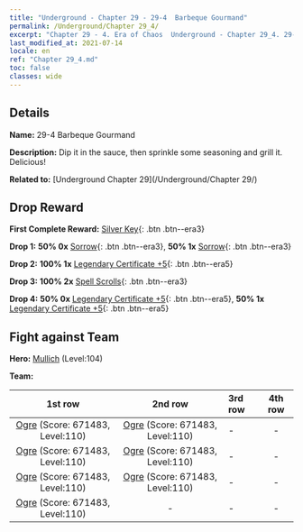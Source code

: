 ```yaml
---
title: "Underground - Chapter 29 - 29-4  Barbeque Gourmand"
permalink: /Underground/Chapter 29_4/
excerpt: "Chapter 29 - 4. Era of Chaos  Underground - Chapter 29_4. 29-4  Barbeque Gourmand"
last_modified_at: 2021-07-14
locale: en
ref: "Chapter 29_4.md"
toc: false
classes: wide
---
```


## Details

 **Name:** 29-4  Barbeque Gourmand

 **Description:**       Dip it in the sauce, then sprinkle some seasoning and grill it. Delicious!

 **Related to:** [Underground Chapter 29](/Underground/Chapter 29/)

## Drop Reward

 **First Complete Reward:** [Silver Key](/Items/con_693/){: .btn .btn--era3}

 **Drop 1:** **50% 0x** [Sorrow](/Items/her_458/){: .btn .btn--era3}, **50% 1x** [Sorrow](/Items/her_458/){: .btn .btn--era3}

 **Drop 2:** **100% 1x** [Legendary Certificate +5](/Items/mat_102/){: .btn .btn--era5}

 **Drop 3:** **100% 2x** [Spell Scrolls](/Items/con_694/){: .btn .btn--era3}

 **Drop 4:** **50% 0x** [Legendary Certificate +5](/Items/mat_102/){: .btn .btn--era5}, **50% 1x** [Legendary Certificate +5](/Items/mat_102/){: .btn .btn--era5}


## Fight against Team
 **Hero:** [Mullich](/heroes/Mullich/) (Level:104)

 **Team:**


  | 1st row | 2nd row | 3rd row | 4th row |
  |:----:|:----:|:----|:----:|
  | [Ogre](/units/Ogre/) (Score: 671483, Level:110)  | [Ogre](/units/Ogre/) (Score: 671483, Level:110)  | - | - |
  | [Ogre](/units/Ogre/) (Score: 671483, Level:110)  | [Ogre](/units/Ogre/) (Score: 671483, Level:110)  | - | - |
  | [Ogre](/units/Ogre/) (Score: 671483, Level:110)  | [Ogre](/units/Ogre/) (Score: 671483, Level:110)  | - | - |
  | [Ogre](/units/Ogre/) (Score: 671483, Level:110)  | - | - | - |


